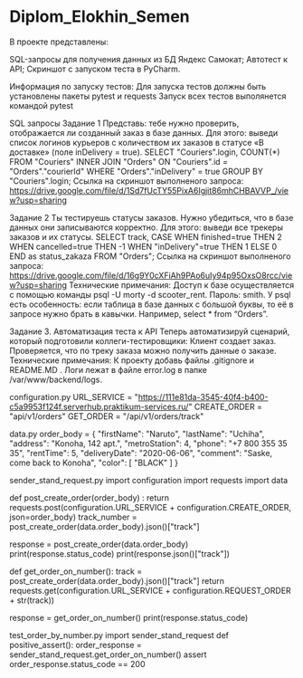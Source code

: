 # Diplom_Elokhin_Semen

В проекте представлены:

SQL-запросы для получения данных из БД Яндекс Самокат; Автотест к API; Скриншот с запуском теста в PyCharm.

Информация по запуску тестов: Для запуска тестов должны быть установлены пакеты pytest и requests Запуск всех тестов выполянется командой pytest

SQL запросы Задание 1 Представь: тебе нужно проверить, отображается ли созданный заказ в базе данных. Для этого: выведи список логинов курьеров с количеством их заказов в статусе «В доставке» (поле inDelivery = true).
SELECT "Couriers".login,
COUNT(*)
FROM "Couriers"
INNER JOIN "Orders" ON "Couriers".id = "Orders"."courierId"
WHERE "Orders"."inDelivery" = true
GROUP BY "Couriers".login;
Ссылка на скриншот выполненого запроса: https://drive.google.com/file/d/1Sd7fUcTY55PixA6Igjit86mhCHBAVVP_/view?usp=sharing

Задание 2 Ты тестируешь статусы заказов. Нужно убедиться, что в базе данных они записываются корректно. Для этого: выведи все трекеры заказов и их статусы.
SELECT track,
   CASE
          WHEN finished=true THEN 2
          WHEN cancelled=true THEN -1
          WHEN "inDelivery"=true THEN 1
      ELSE 0
      END as status_zakaza
 FROM "Orders";
Ссылка на скриншот выполненого запроса: https://drive.google.com/file/d/16g9Y0cXFiAh9PAo6uIy94p95OxsO8rcc/view?usp=sharing
Технические примечания: Доступ к базе осуществляется с помощью команды psql -U morty -d scooter_rent. Пароль: smith. У psql есть особенность: если таблица в базе данных с большой буквы, то её в запросе нужно брать в кавычки. Например, select * from “Orders”.

Задание 3. Автоматизация теста к API Теперь автоматизируй сценарий, который подготовили коллеги-тестировщики: Клиент создает заказ. Проверяется, что по треку заказа можно получить данные о заказе. Технические примечания: К проекту добавь файлы .gitignore и README.MD . Логи лежат в файле error.log в папке /var/www/backend/logs.

configuration.py URL_SERVICE = "https://111e81da-3545-40f4-b400-c5a9953f124f.serverhub.praktikum-services.ru/" CREATE_ORDER = "api/v1/orders" GET_ORDER = "/api/v1/orders/track"

data.py order_body = { "firstName": "Naruto", "lastName": "Uchiha", "address": "Konoha, 142 apt.", "metroStation": 4, "phone": "+7 800 355 35 35", "rentTime": 5, "deliveryDate": "2020-06-06", "comment": "Saske, come back to Konoha", "color": [ "BLACK" ] }

sender_stand_request.py import configuration import requests import data

def post_create_order(order_body) : return requests.post(configuration.URL_SERVICE + configuration.CREATE_ORDER, json=order_body) track_number = post_create_order(data.order_body).json()["track"]

response = post_create_order(data.order_body) print(response.status_code) print(response.json()["track"])

def get_order_on_number(): track = post_create_order(data.order_body).json()["track"] return requests.get(configuration.URL_SERVICE + configuration.REQUEST_ORDER + str(track))

response = get_order_on_number() print(response.status_code)

test_order_by_number.py import sender_stand_request def positive_assert(): order_response = sender_stand_request.get_order_on_number() assert order_response.status_code == 200
